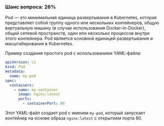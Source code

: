 ### Шанс вопроса: 26%

Pod — это минимальная единица развертывания в Kubernetes, которая представляет собой группу одного или нескольких контейнеров, общую виртуальную машину (в случае использования Docker-in-Docker), общий сетевой пространств, один или несколько процессов внутри этого контейнера. Pod является основной единицей развертывания и масштабирования в Kubernetes.

Пример создания простого pod с использованием YAML-файла:

```yaml
apiVersion: v1
kind: Pod
metadata:
  name: my-pod
spec:
  containers:
    - name: my-container
      image: nginx:latest
      ports:
        - containerPort: 80
```

Этот YAML-файл создает pod с именем `my-pod`, который запускает контейнер на основе образа `nginx:latest` с открытием порта 80.